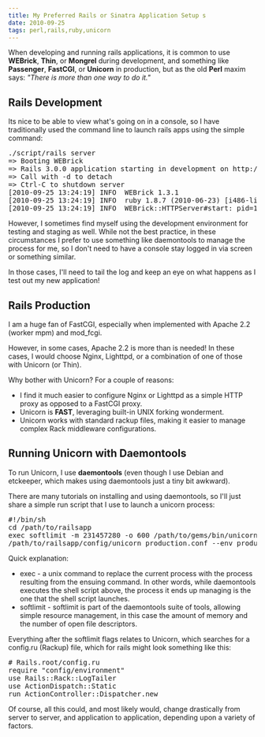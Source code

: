 ```yaml
---
title: My Preferred Rails or Sinatra Application Setup s 
date: 2010-09-25
tags: perl,rails,ruby,unicorn
---
```

When developing and running rails applications, it is common to use **WEBrick**, **Thin**, or **Mongrel** during development, and something like **Passenger**, **FastCGI**, or **Unicorn** in production, but as the old **Perl** maxim says: *"There is more than one way to do it."*

## Rails Development

Its nice to be able to view what's going on in a console, so I have traditionally used the command line to launch rails apps using the simple command:

<pre class="sh_sh">
./script/rails server
=> Booting WEBrick
=> Rails 3.0.0 application starting in development on http://0.0.0.0:3000
=> Call with -d to detach
=> Ctrl-C to shutdown server
[2010-09-25 13:24:19] INFO  WEBrick 1.3.1
[2010-09-25 13:24:19] INFO  ruby 1.8.7 (2010-06-23) [i486-linux]
[2010-09-25 13:24:19] INFO  WEBrick::HTTPServer#start: pid=10520 port=3000
</pre>

However, I sometimes find myself using the development environment for testing and staging as well. While not the best practice, in these circumstances I prefer to use something like daemontools to manage the process for me, so I don't need to have a console stay logged in via screen or something similar.

In those cases, I'll need to tail the log and keep an eye on what happens as I test out my new application!

## Rails Production

I am a huge fan of FastCGI, especially when implemented with Apache 2.2 (worker mpm) and mod_fcgi.

However, in some cases, Apache 2.2 is more than is needed! In these cases, I would choose Nginx, Lighttpd, or a combination of one of those with Unicorn (or Thin).

Why bother with Unicorn? For a couple of reasons:

* I find it much easier to configure Nginx or Lighttpd as a simple HTTP proxy as opposed to a FastCGI proxy.
* Unicorn is **FAST**, leveraging built-in UNIX forking wonderment.
* Unicorn works with standard rackup files, making it easier to manage complex Rack middleware configurations.

## Running Unicorn with Daemontools

To run Unicorn, I use **daemontools** (even though I use Debian and etckeeper, which makes using daemontools just a tiny bit awkward).

There are many tutorials on installing and using daemontools, so I'll just share a simple run script that I use to launch a unicorn process:

<pre class="sh_sh">
#!/bin/sh
cd /path/to/railsapp
exec softlimit -m 231457280 -o 600 /path/to/gems/bin/unicorn -c \
/path/to/railsapp/config/unicorn_production.conf --env production -l 3030
</pre>

Quick explanation:

* exec - a unix command to replace the current process with the process resulting from the ensuing command. In other words, while daemontools executes the shell script above, the process it ends up managing is the one that the shell script launches.
* softlimit - softlimit is part of the daemontools suite of tools, allowing simple resource management, in this case the amount of memory and the number of open file descriptors.

Everything after the softlimit flags relates to Unicorn, which searches for a config.ru (Rackup) file, which for rails might look something like this:

<pre class="sh_ruby">
# Rails.root/config.ru
require "config/environment"
use Rails::Rack::LogTailer
use ActionDispatch::Static
run ActionController::Dispatcher.new
</pre>

Of course, all this could, and most likely would, change drastically from server to server, and application to application, depending upon a variety of factors.


